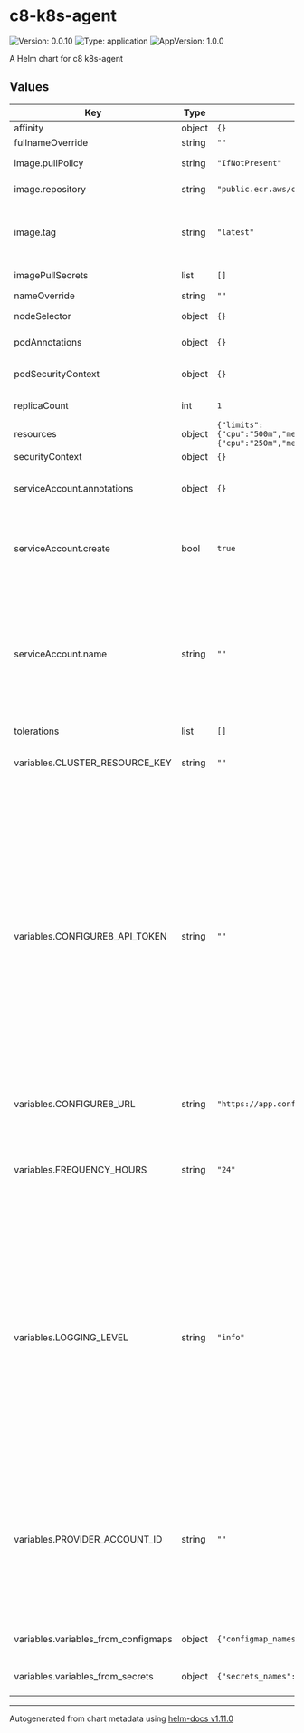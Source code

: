 # c8-k8s-agent

![Version: 0.0.10](https://img.shields.io/badge/Version-0.0.10-informational?style=flat-square) ![Type: application](https://img.shields.io/badge/Type-application-informational?style=flat-square) ![AppVersion: 1.0.0](https://img.shields.io/badge/AppVersion-1.0.0-informational?style=flat-square)

A Helm chart for c8 k8s-agent

## Values

| Key | Type | Default | Description |
|-----|------|---------|-------------|
| affinity | object | `{}` | affinity |
| fullnameOverride | string | `""` |  |
| image.pullPolicy | string | `"IfNotPresent"` | Image pull policy |
| image.repository | string | `"public.ecr.aws/c8-public/c8-k8s-agent"` | c8 k8s-agent repo |
| image.tag | string | `"latest"` | Overrides the image tag whose default is the latest. |
| imagePullSecrets | list | `[]` | image pull secrets |
| nameOverride | string | `""` |  |
| nodeSelector | object | `{}` | node selector |
| podAnnotations | object | `{}` | pod annotations |
| podSecurityContext | object | `{}` | pod pod security context |
| replicaCount | int | `1` | replica count |
| resources | object | `{"limits":{"cpu":"500m","memory":"512Mi"},"requests":{"cpu":"250m","memory":"512Mi"}}` | Specify resources |
| securityContext | object | `{}` |  |
| serviceAccount.annotations | object | `{}` | Annotations to add to the service account |
| serviceAccount.create | bool | `true` | Specifies whether a service account should be created |
| serviceAccount.name | string | `""` | The name of the service account to use. If not set and create is true, a name is generated using the fullname template |
| tolerations | list | `[]` | tolerations |
| variables.CLUSTER_RESOURCE_KEY | string | `""` | key/value pairs to add as variables to the pod |
| variables.CONFIGURE8_API_TOKEN | string | `""` | API token for accessing public API. The agent will fail on start if this parameter is not specified. We kindly recommend you don't specify this environment as a simple variable. Please use the example above on how to create and put this value as a Kubernetes secret. |
| variables.CONFIGURE8_URL | string | `"https://app.configure8.io/public/v1"` | Url to configure8 public API |
| variables.FREQUENCY_HOURS | string | `"24"` | Data sync frequency. The number of hours for discovery schedule. Cannot be less than 1. |
| variables.LOGGING_LEVEL | string | `"info"` | Agent logging level. Possible options - 'fatal', 'error', 'warn', 'info', 'debug', 'trace' or 'silent'. Be aware - trace log level will be quite verbose, since it will also print cluster changes. |
| variables.PROVIDER_ACCOUNT_ID | string | `""` | Provider account id for the cluster and its resources. If provided, resources will be created with the specified provider account id. |
| variables.variables_from_configmaps | object | `{"configmap_names":[]}` | variables from configmaps |
| variables.variables_from_secrets | object | `{"secrets_names":[]}` | variables from secrets |

----------------------------------------------
Autogenerated from chart metadata using [helm-docs v1.11.0](https://github.com/norwoodj/helm-docs/releases/v1.11.0)
